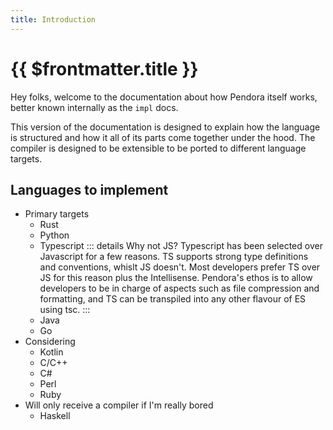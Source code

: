 ```yaml
---
title: Introduction
---
```


# {{ $frontmatter.title }}

Hey folks, welcome to the documentation about how Pendora itself works, better known internally as the `impl` docs. 

This version of the documentation is designed to explain how the language is structured and how it all of its parts come together under the hood.
The compiler is designed to be extensible to be ported to different language targets.

## Languages to implement
- Primary targets
    - Rust
    - Python
    - Typescript
        ::: details Why not JS?
        Typescript has been selected over Javascript for a few reasons. TS supports strong type definitions and conventions, whislt JS doesn't.
        Most developers prefer TS over JS for this reason plus the Intellisense. Pendora's ethos is to allow developers to be in charge of aspects 
        such as file compression and formatting, and TS can be transpiled into any other flavour of ES using tsc.
        :::
    - Java
    - Go
- Considering
    - Kotlin
    - C/C++
    - C#
    - Perl
    - Ruby
- Will only receive a compiler if I'm really bored
    - Haskell
